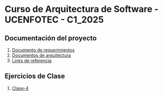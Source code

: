 # Curso de Arquitectura de Software - UCENFOTEC - C1_2025

## Documentación del proyecto

1. [Documento de requerimientos](Proyecto/docs/template_requerimientos.md)
1. [Documentos de arquitectura](Proyecto/docs/template_proyecto.md)
1. [Links de referencia](referencias/links.md)


## Ejercicios de Clase

1. [Clase-4](ejercicios_clase/clase_4)
